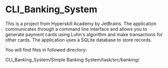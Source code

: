 # CLI_Banking_System

This is a project from Hyperskill Academy by JetBrains. The application communicates through a command line interface and allows you to generate payment cards using Luhn's algorithm and make transactions for other cards. 
The application uses a SQLite database to store records.

You will find files in followed directory:

CLI_Banking_System/Simple Banking System/task/src/banking/
